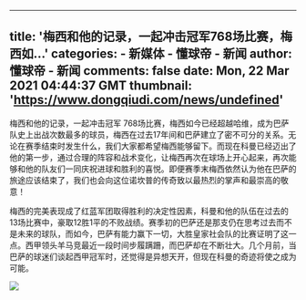 
---
title: '梅西和他的记录，一起冲击冠军768场比赛，梅西如...'
categories: 
    - 新媒体
    - 懂球帝 - 新闻
author: 懂球帝 - 新闻
comments: false
date: Mon, 22 Mar 2021 04:44:37 GMT
thumbnail: 'https://www.dongqiudi.com/news/undefined'
---

<div>   
<p>梅西和他的记录，一起冲击冠军
768场比赛，梅西如今已经超越哈维，成为巴萨队史上出战次数最多的球员，梅西在过去17年间和巴萨建立了密不可分的关系。无论在赛季结束时发生什么，我们大家都希望梅西能够留下。而现在科曼已经迈出了他的第一步，通过合理的阵容和战术变化，让梅西再次在球场上开心起来，再次能够和他的队友们一同庆祝进球和胜利的喜悦。即便赛季末梅西依然认为他在巴萨的旅途应该结束了，我们也会向这位诺坎普的传奇致以最热烈的掌声和最崇高的敬意！

梅西的完美表现成了红蓝军团取得胜利的决定性因素，科曼和他的队伍在过去的13场比赛中，豪取12胜1平的不败战绩。赛季初的巴萨还是那支仍在思考过去而不是未来的球队，而如今，巴萨有能力赢下一切，大胜皇家社会队的比赛证明了这一点。西甲领头羊马竞最近一段时间步履蹒跚，而巴萨却在不断壮大。几个月前，当巴萨的球迷们谈起西甲冠军时，还觉得是异想天开，但现在科曼的奇迹将使之成为可能。</p><p><img data-src="https://xyimg1.qunliao.info/fastdfs5/M00/76/42/720x-/-/-/rB8BO2BYILSAEJD-AACJpV1esuI95.jpeg?watermark/1/image/aHR0cDovL2ltZzEuZG9uZ3FpdWRpLmNvbS9mYXN0ZGZzMi9NMDAvMkEvRTIvQ2hPcU0xb1MtZVdBUERxM0FBQkE1VWdyQlQ4MTQyLnBuZz9pbWFnZVZpZXcyLzAvdy8xMTA=/dissolve/100/dx/13/dy/10" data-width="660" data-height="371" orig-src="https://xyimg1.qunliao.info/fastdfs5/M00/76/42/rB8BO2BYILSAEJD-AACJpV1esuI95.jpeg?watermark/1/image/aHR0cDovL2ltZzEuZG9uZ3FpdWRpLmNvbS9mYXN0ZGZzMi9NMDAvMkEvRTIvQ2hPcU0xb1MtZVdBUERxM0FBQkE1VWdyQlQ4MTQyLnBuZz9pbWFnZVZpZXcyLzAvdy8xMTA=/dissolve/100/dx/13/dy/10" src="https://www.dongqiudi.com/news/undefined" referrerpolicy="no-referrer"></p>  
</div>
            